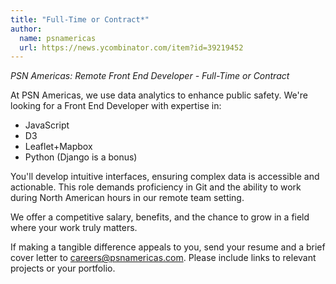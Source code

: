 ```yaml
---
title: "Full-Time or Contract*"
author:
  name: psnamericas
  url: https://news.ycombinator.com/item?id=39219452
---
```

*PSN Americas: Remote Front End Developer - Full-Time or Contract*

At PSN Americas, we use data analytics to enhance public safety. We&#x27;re looking for a Front End Developer with expertise in:
- JavaScript
- D3
- Leaflet+Mapbox
- Python (Django is a bonus)

You&#x27;ll develop intuitive interfaces, ensuring complex data is accessible and actionable. This role demands proficiency in Git and the ability to work during North American hours in our remote team setting.

We offer a competitive salary, benefits, and the chance to grow in a field where your work truly matters.

If making a tangible difference appeals to you, send your resume and a brief cover letter to careers@psnamericas.com. Please include links to relevant projects or your portfolio.
